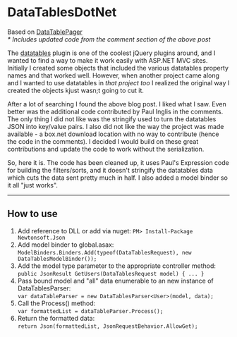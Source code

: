 DataTablesDotNet
================

Based on [DataTablePager](http://activeengine.net/2011/02/09/datatablepager-now-has-multi-column-sort-capability-for-datatables-net/)  
_* Includes updated code from the comment section of the above post_

The [datatables](http://datatables.net/) plugin is one of the coolest jQuery plugins around, and I wanted to find a way to make it work easily with ASP.NET MVC sites. Initially I created some objects that included the various datatables property names and that worked well. However, when another project came along and I wanted to use datatables in _that project too_ I realized the original way I created the objects kjust wasn;t going to cut it.

After a lot of searching I found the above blog post. I liked what I saw. Even better was the additional code contributed by Paul Inglis in the comments. The only thing I did not like was the stringify used to turn the datatables JSON into key/value pairs. I also did not like the way the project was made available - a box.net download location with no way to contribute (hence the code in the comments). I decided I would build on these great contributions and update the code to work without the serialization.

So, here it is. The code has been cleaned up, it uses Paul's Expression code for building the filters/sorts, and it doesn't stringify the datatables data which cuts the data sent pretty much in half. I also added a model binder so it all "just works".

---

How to use
----------
1. Add reference to DLL or add via nuget:
    `PM> Install-Package Newtonsoft.Json`
2. Add model binder to global.asax:  
    `ModelBinders.Binders.Add(typeof(DataTablesRequest), new DataTablesModelBinder());`
3. Add the model type parameter to the appropriate controller method:  
    `public JsonResult GetUsers(DataTablesRequest model) {
        ...
    }`
4. Pass bound model and "all" data enumerable to an new instance of DataTablesParser:  
    `var dataTableParser = new DataTablesParser<User>(model, data);`
5. Call the Process() method:  
    `var formattedList = dataTableParser.Process();`
6. Return the formatted data:  
    `return Json(formattedList, JsonRequestBehavior.AllowGet);`